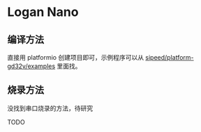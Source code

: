 # Logan Nano


## 编译方法

直接用 platformio 创建项目即可，示例程序可以从 [sipeed/platform-gd32v/examples](https://github.com/sipeed/platform-gd32v/tree/master/examples) 里面找。

## 烧录方法

没找到串口烧录的方法，待研究

TODO